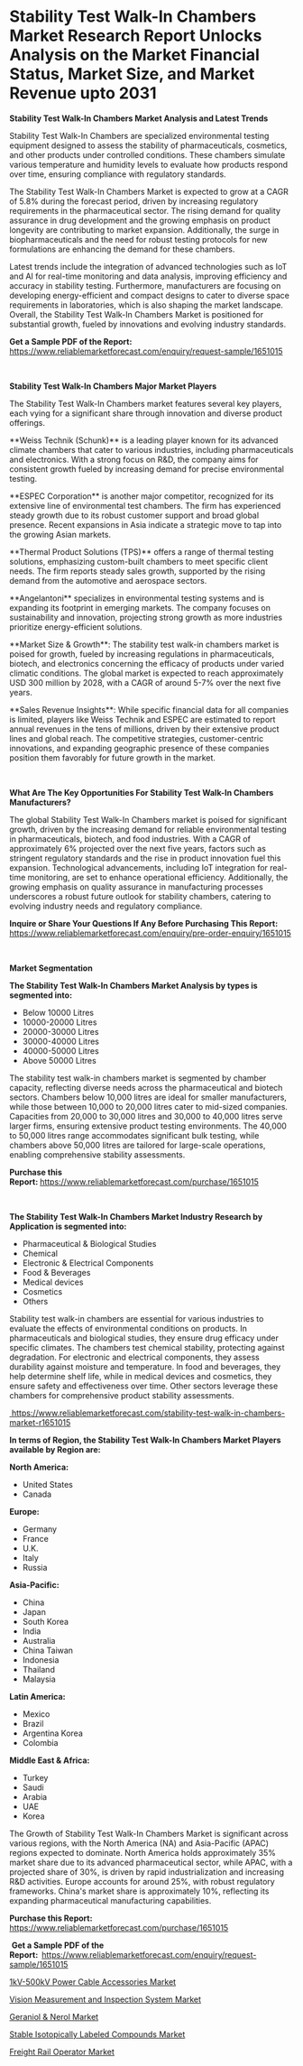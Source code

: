 <p><h1>Stability Test Walk-In Chambers Market Research Report Unlocks Analysis on the Market Financial Status, Market Size, and Market Revenue upto 2031</h1></p><p><strong>Stability Test Walk-In Chambers Market Analysis and Latest Trends</strong></p>
<p><p>Stability Test Walk-In Chambers are specialized environmental testing equipment designed to assess the stability of pharmaceuticals, cosmetics, and other products under controlled conditions. These chambers simulate various temperature and humidity levels to evaluate how products respond over time, ensuring compliance with regulatory standards. </p><p>The Stability Test Walk-In Chambers Market is expected to grow at a CAGR of 5.8% during the forecast period, driven by increasing regulatory requirements in the pharmaceutical sector. The rising demand for quality assurance in drug development and the growing emphasis on product longevity are contributing to market expansion. Additionally, the surge in biopharmaceuticals and the need for robust testing protocols for new formulations are enhancing the demand for these chambers. </p><p>Latest trends include the integration of advanced technologies such as IoT and AI for real-time monitoring and data analysis, improving efficiency and accuracy in stability testing. Furthermore, manufacturers are focusing on developing energy-efficient and compact designs to cater to diverse space requirements in laboratories, which is also shaping the market landscape. Overall, the Stability Test Walk-In Chambers Market is positioned for substantial growth, fueled by innovations and evolving industry standards.</p></p>
<p><strong>Get a Sample PDF of the Report:&nbsp;</strong> <a href="https://www.reliablemarketforecast.com/enquiry/request-sample/1651015?utm_campaign=1108&utm_medium=2&utm_source=Github&utm_content=ia&utm_term=08122024&utm_id=stability-test-walk-in-chambers">https://www.reliablemarketforecast.com/enquiry/request-sample/1651015</a></p>
<p>&nbsp;</p>
<p><strong>Stability Test Walk-In Chambers Major Market Players</strong></p>
<p><p>The Stability Test Walk-In Chambers market features several key players, each vying for a significant share through innovation and diverse product offerings. </p><p>**Weiss Technik (Schunk)** is a leading player known for its advanced climate chambers that cater to various industries, including pharmaceuticals and electronics. With a strong focus on R&D, the company aims for consistent growth fueled by increasing demand for precise environmental testing.</p><p>**ESPEC Corporation** is another major competitor, recognized for its extensive line of environmental test chambers. The firm has experienced steady growth due to its robust customer support and broad global presence. Recent expansions in Asia indicate a strategic move to tap into the growing Asian markets.</p><p>**Thermal Product Solutions (TPS)** offers a range of thermal testing solutions, emphasizing custom-built chambers to meet specific client needs. The firm reports steady sales growth, supported by the rising demand from the automotive and aerospace sectors.</p><p>**Angelantoni** specializes in environmental testing systems and is expanding its footprint in emerging markets. The company focuses on sustainability and innovation, projecting strong growth as more industries prioritize energy-efficient solutions.</p><p>**Market Size & Growth**: The stability test walk-in chambers market is poised for growth, fueled by increasing regulations in pharmaceuticals, biotech, and electronics concerning the efficacy of products under varied climatic conditions. The global market is expected to reach approximately USD 300 million by 2028, with a CAGR of around 5-7% over the next five years.</p><p>**Sales Revenue Insights**: While specific financial data for all companies is limited, players like Weiss Technik and ESPEC are estimated to report annual revenues in the tens of millions, driven by their extensive product lines and global reach. The competitive strategies, customer-centric innovations, and expanding geographic presence of these companies position them favorably for future growth in the market.</p></p>
<p>&nbsp;</p>
<p><strong>What Are The Key Opportunities For Stability Test Walk-In Chambers Manufacturers?</strong></p>
<p><p>The global Stability Test Walk-In Chambers market is poised for significant growth, driven by the increasing demand for reliable environmental testing in pharmaceuticals, biotech, and food industries. With a CAGR of approximately 6% projected over the next five years, factors such as stringent regulatory standards and the rise in product innovation fuel this expansion. Technological advancements, including IoT integration for real-time monitoring, are set to enhance operational efficiency. Additionally, the growing emphasis on quality assurance in manufacturing processes underscores a robust future outlook for stability chambers, catering to evolving industry needs and regulatory compliance.</p></p>
<p><strong>Inquire or Share Your Questions If Any Before Purchasing This Report:</strong> <a href="https://www.reliablemarketforecast.com/enquiry/pre-order-enquiry/1651015?utm_campaign=1108&utm_medium=2&utm_source=Github&utm_content=ia&utm_term=08122024&utm_id=stability-test-walk-in-chambers">https://www.reliablemarketforecast.com/enquiry/pre-order-enquiry/1651015</a></p>
<p>&nbsp;</p>
<p><strong>Market Segmentation</strong></p>
<p><strong>The Stability Test Walk-In Chambers Market Analysis by types is segmented into:</strong></p>
<p><ul><li>Below 10000 Litres</li><li>10000-20000 Litres</li><li>20000-30000 Litres</li><li>30000-40000 Litres</li><li>40000-50000 Litres</li><li>Above 50000 Litres</li></ul></p>
<p><p>The stability test walk-in chambers market is segmented by chamber capacity, reflecting diverse needs across the pharmaceutical and biotech sectors. Chambers below 10,000 litres are ideal for smaller manufacturers, while those between 10,000 to 20,000 litres cater to mid-sized companies. Capacities from 20,000 to 30,000 litres and 30,000 to 40,000 litres serve larger firms, ensuring extensive product testing environments. The 40,000 to 50,000 litres range accommodates significant bulk testing, while chambers above 50,000 litres are tailored for large-scale operations, enabling comprehensive stability assessments.</p></p>
<p><strong>Purchase this Report:&nbsp;</strong><a href="https://www.reliablemarketforecast.com/purchase/1651015?utm_campaign=1108&utm_medium=2&utm_source=Github&utm_content=ia&utm_term=08122024&utm_id=stability-test-walk-in-chambers">https://www.reliablemarketforecast.com/purchase/1651015</a></p>
<p>&nbsp;</p>
<p><strong>The Stability Test Walk-In Chambers Market Industry Research by Application is segmented into:</strong></p>
<p><ul><li>Pharmaceutical & Biological Studies</li><li>Chemical</li><li>Electronic & Electrical Components</li><li>Food & Beverages</li><li>Medical devices</li><li>Cosmetics</li><li>Others</li></ul></p>
<p><p>Stability test walk-in chambers are essential for various industries to evaluate the effects of environmental conditions on products. In pharmaceuticals and biological studies, they ensure drug efficacy under specific climates. The chambers test chemical stability, protecting against degradation. For electronic and electrical components, they assess durability against moisture and temperature. In food and beverages, they help determine shelf life, while in medical devices and cosmetics, they ensure safety and effectiveness over time. Other sectors leverage these chambers for comprehensive product stability assessments.</p></p>
<p><a href="https://www.reliablemarketforecast.com/stability-test-walk-in-chambers-market-r1651015?utm_campaign=1108&utm_medium=2&utm_source=Github&utm_content=ia&utm_term=08122024&utm_id=stability-test-walk-in-chambers">&nbsp;https://www.reliablemarketforecast.com/stability-test-walk-in-chambers-market-r1651015</a></p>
<p><strong>In terms of Region, the Stability Test Walk-In Chambers Market Players available by Region are:</strong></p>
<p>
    <p> <strong> North America: </strong>
        <ul>
            <li>United States</li>
            <li>Canada</li>
        </ul>
        </p> 
    <p> <strong> Europe: </strong>
        <ul>
            <li>Germany</li>
            <li>France</li>
            <li>U.K.</li>
            <li>Italy</li>
            <li>Russia</li>
        </ul>
        </p> 
    <p> <strong> Asia-Pacific: </strong>
        <ul>
            <li>China</li>
            <li>Japan</li>
            <li>South Korea</li>
            <li>India</li>
            <li>Australia</li>
            <li>China Taiwan</li>
            <li>Indonesia</li>
            <li>Thailand</li>
            <li>Malaysia</li>
        </ul>
        </p> 
    <p> <strong> Latin America: </strong>
        <ul>
            <li>Mexico</li>
            <li>Brazil</li>
            <li>Argentina Korea</li>
            <li>Colombia</li>
        </ul>
        </p> 
    <p> <strong> Middle East & Africa: </strong>
        <ul>
            <li>Turkey</li>
            <li>Saudi</li>
            <li>Arabia</li>
            <li>UAE</li>
            <li>Korea</li>
        </ul>
    </p>
    </p>
<p><p>The Growth of Stability Test Walk-In Chambers Market is significant across various regions, with the North America (NA) and Asia-Pacific (APAC) regions expected to dominate. North America holds approximately 35% market share due to its advanced pharmaceutical sector, while APAC, with a projected share of 30%, is driven by rapid industrialization and increasing R&D activities. Europe accounts for around 25%, with robust regulatory frameworks. China's market share is approximately 10%, reflecting its expanding pharmaceutical manufacturing capabilities.</p></p>
<p><strong>Purchase this Report: </strong><a href="https://www.reliablemarketforecast.com/purchase/1651015?utm_campaign=1108&utm_medium=2&utm_source=Github&utm_content=ia&utm_term=08122024&utm_id=stability-test-walk-in-chambers">https://www.reliablemarketforecast.com/purchase/1651015</a></p>
<p>&nbsp;<strong>Get a Sample PDF of the Report:&nbsp;&nbsp;</strong><a href="https://www.reliablemarketforecast.com/enquiry/request-sample/1651015?utm_campaign=1108&utm_medium=2&utm_source=Github&utm_content=ia&utm_term=08122024&utm_id=stability-test-walk-in-chambers">https://www.reliablemarketforecast.com/enquiry/request-sample/1651015</a></p>
<p><strong></strong></p>
<p><p><a href="https://www.linkedin.com/pulse/1kv-500kv-power-cable-accessories-market-size-types-share-qggrf?utm_campaign=1108&utm_medium=2&utm_source=Github&utm_content=ia&utm_term=08122024&utm_id=stability-test-walk-in-chambers">1kV-500kV Power Cable Accessories Market</a></p><p><a href="https://www.linkedin.com/pulse/t-insight-dial-ziosf?utm_campaign=1108&utm_medium=2&utm_source=Github&utm_content=ia&utm_term=08122024&utm_id=stability-test-walk-in-chambers">Vision Measurement and Inspection System Market</a></p><p><a href="https://github.com/CliffMedina6/Market-Research-Report-List-7/blob/main/geraniol-nerol-market.md?utm_campaign=1108&utm_medium=2&utm_source=Github&utm_content=ia&utm_term=08122024&utm_id=stability-test-walk-in-chambers">Geraniol & Nerol Market</a></p><p><a href="https://www.linkedin.com/pulse/compreh-proposis-fbaif?utm_campaign=1108&utm_medium=2&utm_source=Github&utm_content=ia&utm_term=08122024&utm_id=stability-test-walk-in-chambers">Stable Isotopically Labeled Compounds Market</a></p><p><a href="https://www.linkedin.com/pulse/key-insights-forecast-freight-rail-operator-market-2024-2031-vdbmf?utm_campaign=1108&utm_medium=2&utm_source=Github&utm_content=ia&utm_term=08122024&utm_id=stability-test-walk-in-chambers">Freight Rail Operator Market</a></p></p>